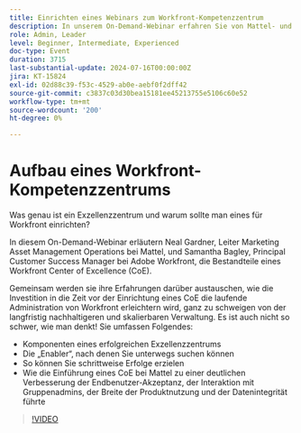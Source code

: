 ```yaml
---
title: Einrichten eines Webinars zum Workfront-Kompetenzzentrum
description: In unserem On-Demand-Webinar erfahren Sie von Mattel- und Adobe Workfront-Experten, wie Sie ein Workfront Center of Excellence (CoE) einrichten. Entdecken Sie wichtige Komponenten, Voraussetzungen und inkrementelle Schritte für eine nachhaltige und skalierbare Verwaltung, die Verbesserung der Benutzerakzeptanz und die Verbesserung der Produktnutzung und Datenintegrität.
role: Admin, Leader
level: Beginner, Intermediate, Experienced
doc-type: Event
duration: 3715
last-substantial-update: 2024-07-16T00:00:00Z
jira: KT-15824
exl-id: 02d88c39-f53c-4529-ab0e-aebf0f2dff42
source-git-commit: c3837c03d30bea15181ee45213755e5106c60e52
workflow-type: tm+mt
source-wordcount: '200'
ht-degree: 0%

---
```


# Aufbau eines Workfront-Kompetenzzentrums

Was genau ist ein Exzellenzzentrum und warum sollte man eines für Workfront einrichten?

In diesem On-Demand-Webinar erläutern Neal Gardner, Leiter Marketing Asset Management Operations bei Mattel, und Samantha Bagley, Principal Customer Success Manager bei Adobe Workfront, die Bestandteile eines Workfront Center of Excellence (CoE).

Gemeinsam werden sie ihre Erfahrungen darüber austauschen, wie die Investition in die Zeit vor der Einrichtung eines CoE die laufende Administration von Workfront erleichtern wird, ganz zu schweigen von der langfristig nachhaltigeren und skalierbaren Verwaltung. Es ist auch nicht so schwer, wie man denkt! Sie umfassen Folgendes:

* Komponenten eines erfolgreichen Exzellenzzentrums
* Die „Enabler“, nach denen Sie unterwegs suchen können
* So können Sie schrittweise Erfolge erzielen
* Wie die Einführung eines CoE bei Mattel zu einer deutlichen Verbesserung der Endbenutzer-Akzeptanz, der Interaktion mit Gruppenadmins, der Breite der Produktnutzung und der Datenintegrität führte

>[!VIDEO](https://video.tv.adobe.com/v/3431018/?learn=on)
